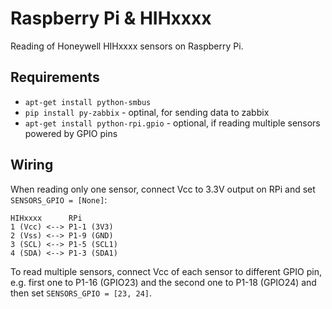 Raspberry Pi & HIHxxxx
======================

Reading of Honeywell HIHxxxx sensors on Raspberry Pi.


Requirements
------------

* `apt-get install python-smbus`
* `pip install py-zabbix` - optinal, for sending data to zabbix
* `apt-get install python-rpi.gpio` - optional, if reading multiple sensors powered by GPIO pins


Wiring
------

When reading only one sensor, connect Vcc to 3.3V output on RPi and set `SENSORS_GPIO = [None]`:

    HIHxxxx      RPi
    1 (Vcc) <--> P1-1 (3V3)
    2 (Vss) <--> P1-9 (GND)
    3 (SCL) <--> P1-5 (SCL1)
    4 (SDA) <--> P1-3 (SDA1)

To read multiple sensors, connect Vcc of each sensor to different GPIO pin, e.g. first one to P1-16 (GPIO23) and the second one to P1-18 (GPIO24) and then set `SENSORS_GPIO = [23, 24]`.
